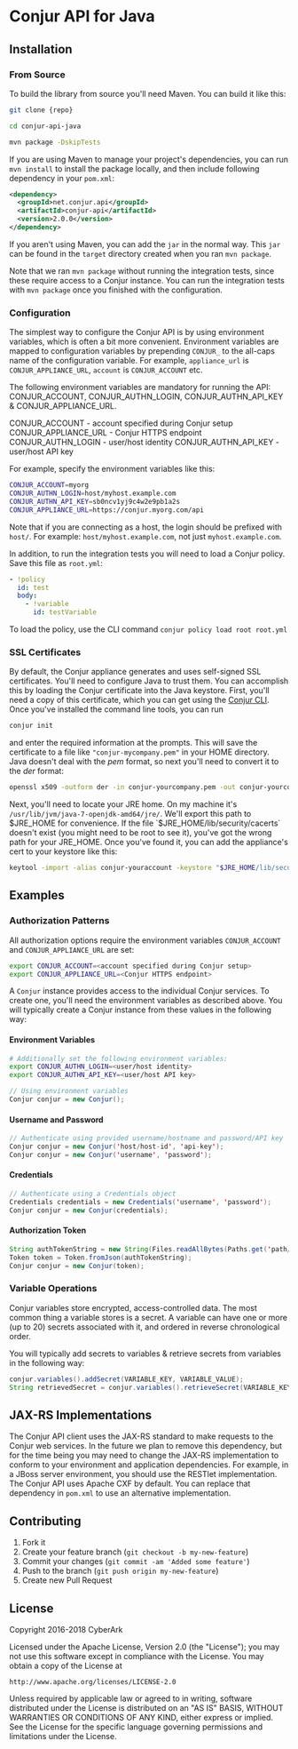 Conjur API for Java
===================

## Installation

### From Source

To build the library from source you'll need Maven.  You can build it like this:

```bash
git clone {repo}

cd conjur-api-java

mvn package -DskipTests

```

If you are using Maven to manage your project's dependencies, you can run `mvn install` to install the package locally, and then include following dependency in your `pom.xml`:

```xml
<dependency>
  <groupId>net.conjur.api</groupId>
  <artifactId>conjur-api</artifactId>
  <version>2.0.0</version>
</dependency>
```

If you aren't using Maven, you can add the `jar` in the normal way. This `jar` can be found in
the `target` directory created when you ran `mvn package`.

Note that we ran `mvn package` without running the integration tests, since these require access to a Conjur instance. You can run the
integration tests with `mvn package` once you finished with the configuration.

### Configuration

The simplest way to configure the Conjur API is by using environment variables, which is often a bit more convenient.
Environment variables are mapped to configuration variables by prepending `CONJUR_` to the all-caps name of the
configuration variable. For example, `appliance_url` is `CONJUR_APPLIANCE_URL`, `account` is `CONJUR_ACCOUNT` etc.  

The following environment variables are mandatory for running the API: CONJUR_ACCOUNT, CONJUR_AUTHN_LOGIN, CONJUR_AUTHN_API_KEY & CONJUR_APPLIANCE_URL.

CONJUR_ACCOUNT - account specified during Conjur setup
CONJUR_APPLIANCE_URL - Conjur HTTPS endpoint
CONJUR_AUTHN_LOGIN - user/host identity
CONJUR_AUTHN_API_KEY - user/host API key

For example, specify the environment variables like this:

```bash
CONJUR_ACCOUNT=myorg
CONJUR_AUTHN_LOGIN=host/myhost.example.com
CONJUR_AUTHN_API_KEY=sb0ncv1yj9c4w2e9pb1a2s
CONJUR_APPLIANCE_URL=https://conjur.myorg.com/api
```

Note that if you are connecting as a host, the login should be prefixed with `host/`. For example: `host/myhost.example.com`,
not just `myhost.example.com`.

In addition, to run the integration tests you will need to load a Conjur policy. Save this file as `root.yml`:

```yaml
- !policy
  id: test
  body:
    - !variable
      id: testVariable
```

To load the policy, use the CLI command `conjur policy load root root.yml`

### SSL Certificates

By default, the Conjur appliance generates and uses self-signed SSL certificates. You'll need to configure
Java to trust them. You can accomplish this by loading the Conjur certificate into the Java keystore.
First, you'll need a copy of this certificate, which you can get using the [Conjur CLI](https://developer.conjur.net/cli).
Once you've installed the command line tools, you can run

```bash
conjur init
```

and enter the required information at the prompts.  This will save the certificate to a file like `"conjur-mycompany.pem"`
in your HOME directory.  Java doesn't deal with the *pem* format, so next you'll need to convert it to the *der* format:

```bash
openssl x509 -outform der -in conjur-yourcompany.pem -out conjur-yourcompany.der
```

Next, you'll need to locate your JRE home.   On my machine it's `/usr/lib/jvm/java-7-openjdk-amd64/jre/`.  We'll export
this path to $JRE_HOME for convenience. If the file `$JRE_HOME/lib/security/cacerts` doesn't exist (you might need to be
root to see it), you've got the wrong path for your JRE_HOME.  Once you've found it, you can add the appliance's cert
to your keystore like this:

```bash
keytool -import -alias conjur-youraccount -keystore "$JRE_HOME/lib/security/cacerts"  -file ./conjur-youraccount.der
```

## Examples

### Authorization Patterns
All authorization options require the environment variables `CONJUR_ACCOUNT` and `CONJUR_APPLIANCE_URL` are set:
```sh
export CONJUR_ACCOUNT=<account specified during Conjur setup>
export CONJUR_APPLIANCE_URL=<Conjur HTTPS endpoint>
```

A `Conjur` instance provides access to the individual Conjur services. To create one, you'll need the environment
variables as described above. You will typically create a Conjur instance from these values in the following way:

#### Environment Variables
```sh
# Additionally set the following environment variables:
export CONJUR_AUTHN_LOGIN=<user/host identity>
export CONJUR_AUTHN_API_KEY=<user/host API key>
```
```java
// Using environment variables
Conjur conjur = new Conjur();
```

#### Username and Password
```java
// Authenticate using provided username/hostname and password/API key
Conjur conjur = new Conjur('host/host-id', 'api-key');
Conjur conjur = new Conjur('username', 'password');
```

#### Credentials
```java
// Authenticate using a Credentials object
Credentials credentials = new Credentials('username', 'password');
Conjur conjur = new Conjur(credentials);
```

#### Authorization Token
```java
String authTokenString = new String(Files.readAllBytes(Paths.get('path/to/conjur/authentication/token.json')));
Token token = Token.fromJson(authTokenString);
Conjur conjur = new Conjur(token);
```

### Variable Operations

Conjur variables store encrypted, access-controlled data. The most common thing a variable stores is a secret.
A variable can have one or more (up to 20) secrets associated with it, and ordered in reverse chronological order.

You will typically add secrets to variables & retrieve secrets from variables in the following way:

```java
conjur.variables().addSecret(VARIABLE_KEY, VARIABLE_VALUE);
String retrievedSecret = conjur.variables().retrieveSecret(VARIABLE_KEY);
```

## JAX-RS Implementations

The Conjur API client uses the JAX-RS standard to make requests to the Conjur web services.  In the future we plan to
remove this dependency, but for the time being you may need to change the JAX-RS implementation to conform to your
environment and application dependencies.  For example, in a JBoss server environment, you should use the RESTlet
implementation.  The Conjur API uses Apache CXF by default.  You can replace that dependency in `pom.xml` to use an
alternative implementation.

## Contributing

1. Fork it
2. Create your feature branch (`git checkout -b my-new-feature`)
3. Commit your changes (`git commit -am 'Added some feature'`)
4. Push to the branch (`git push origin my-new-feature`)
5. Create new Pull Request

## License

Copyright 2016-2018 CyberArk

Licensed under the Apache License, Version 2.0 (the "License");
you may not use this software except in compliance with the License.
You may obtain a copy of the License at

    http://www.apache.org/licenses/LICENSE-2.0

Unless required by applicable law or agreed to in writing, software
distributed under the License is distributed on an "AS IS" BASIS,
WITHOUT WARRANTIES OR CONDITIONS OF ANY KIND, either express or implied.
See the License for the specific language governing permissions and
limitations under the License.
